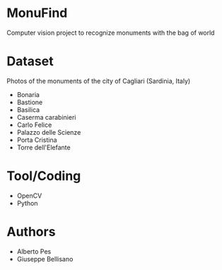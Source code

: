 # MonuFind
Computer vision project to recognize monuments with the bag of world

# Dataset
Photos of the monuments of the city of Cagliari (Sardinia, Italy)
- Bonaria
- Bastione
- Basilica
- Caserma carabinieri
- Carlo Felice
- Palazzo delle Scienze
- Porta Cristina
- Torre dell'Elefante


# Tool/Coding
- OpenCV
- Python

# Authors
- Alberto Pes
- Giuseppe Bellisano
